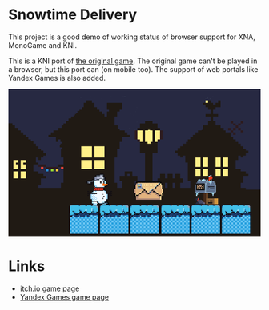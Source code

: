 # Snowtime Delivery

This project is a good demo of working status of browser support for XNA, MonoGame and KNI.

This is a KNI port of [the original game](https://github.com/ongamex/winter_game_csharp). The original game can't be played in a browser, but this port can (on mobile too). The support of web portals like Yandex Games is also added.

![Cover](Docs/Cover.png)

# Links

* [itch.io game page](https://m039.itch.io/snowtime-delivery)
* [Yandex Games game page](https://yandex.ru/games/app/356358)
